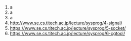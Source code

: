 1. a
2. a
3. a
4. http://www.se.cs.titech.ac.jp/lecture/sysprog/4-signal/
5. https://www.se.cs.titech.ac.jp/lecture/sysprog/5-socket/
6. https://www.se.cs.titech.ac.jp/lecture/sysprog/6-cgtool/